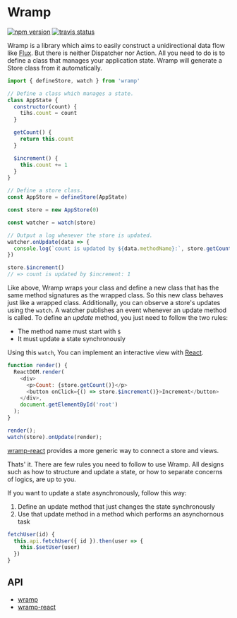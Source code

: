 # Wramp

[![npm version][npm-badge]][npm-page]
[![travis status][travis-badge]][travis-status]

[npm-badge]: https://img.shields.io/npm/v/wramp.svg
[npm-page]: https://www.npmjs.org/package/wramp
[travis-badge]: https://travis-ci.org/ryym/wramp.svg?branch=master
[travis-status]: https://travis-ci.org/ryym/wramp

Wramp is a library which aims to easily construct a unidirectional data flow like [Flux](https://facebook.github.io/flux/docs/in-depth-overview.html#content).
But there is neither Dispatcher nor Action.
All you need to do is to define a class that manages your application state.
Wramp will generate a Store class from it automatically.


```javascript
import { defineStore, watch } from 'wramp'

// Define a class which manages a state.
class AppState {
  constructor(count) {
    tihs.count = count
  }

  getCount() {
    return this.count
  }

  $increment() {
    this.count += 1
  }
}

// Define a store class.
const AppStore = defineStore(AppState)

const store = new AppStore(0)

const watcher = watch(store)

// Output a log whenever the store is updated.
watcher.onUpdate(data => {
  console.log(`count is updated by ${data.methodName}:`, store.getCount())
})

store.$increment()
// => count is updated by $increment: 1
```

Like above, Wramp wraps your class and define a new class that has the same method signatures as the wrapped class.
So this new class behaves just like a wrapped class.
Additionally, you can observe a store's updates using the `watch`.
A watcher publishes an event whenever an update method is called.
To define an _update_ method, you just need to follow the two rules:

- The method name must start with `$`
- It must update a state synchronously

Using this `watch`, You can implement an interactive view with [React](https://facebook.github.io/react/).

```javascript
function render() {
  ReactDOM.render(
    <div>
      <p>Count: {store.getCount()}</p>
      <button onClick={() => store.$increment()}>Increment</button>
    </div>,
    document.getElementById('root')
  );
}

render();
watch(store).onUpdate(render);
```

[wramp-react](/packages/wramp-react#wramp-react) provides a more generic way to connect a store and views.

Thats' it. There are few rules you need to follow to use Wramp.
All designs such as how to structure and update a state, or how to separate concerns of logics, are up to you.

If you want to update a state asynchronously, follow this way:

1. Define an update method that just changes the state synchronously
1. Use that update method in a method which performs an asynchornous task

```javascript
fetchUser(id) {
  this.api.fetchUser({ id }).then(user => {
    this.$setUser(user)
  })
}
```

## API

- [wramp](/packages/wramp#wramp)
- [wramp-react](/packages/wramp-react#wramp-react)
